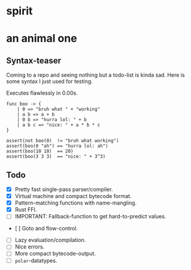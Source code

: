 # spirit
# an animal one

## Syntax-teaser

Coming to a repo and seeing nothing but a todo-list is kinda sad. Here is some syntax I just used for testing.

Executes flawlessly in 0.00s.

```
func boo -> {
    | 0 => "bruh what " + "working"
    | a b => a + b
    | 0 b => "hurra lol: " + b
    | a b c => "nice: " + a * b * c
}

assert(not boo(0)  != "bruh what working")
assert(boo(0 "ah") == "hurra lol: ah")
assert(boo(10 10)  == 20)
assert(boo(3 3 3)  == "nice: " + 3^3)
```

## Todo

- [x] Pretty fast single-pass parser/compiler.
- [x] Virtual machine and compact bytecode format.
- [x] Pattern-matching functions with name-mangling.
- [x] Rust FFI.
- [ ] IMPORTANT: Fallback-function to get hard-to-predict values.
- [ ] Goto and flow-control.
- [ ] Lazy evaluation/compilation.
- [ ] Nice errors.
- [ ] More compact bytecode-output.
- [ ] `polar`-datatypes.